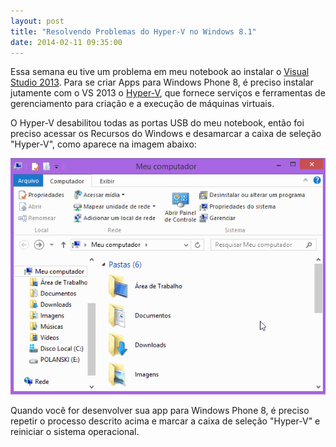 ```yaml
---
layout: post
title: "Resolvendo Problemas do Hyper-V no Windows 8.1"
date: 2014-02-11 09:35:00
---
```


Essa semana eu tive um problema em meu notebook ao instalar o [Visual Studio 2013][vs2013]. Para se criar Apps para Windows Phone 8, é preciso instalar jutamente com o VS 2013 o [Hyper-V][hyper-v], que fornece serviços e ferramentas de gerenciamento para criação e a execução de máquinas virtuais.

O Hyper-V desabilitou todas as portas USB do meu notebook, então foi preciso acessar os Recursos do Windows e desamarcar a caixa de seleção "Hyper-V", como aparece na imagem abaixo:

![post page](/assets/images/posts/desabilitar-hyper-v.gif)

Quando você for desenvolver sua app para Windows Phone 8, é preciso repetir o processo descrito acima e marcar a caixa de seleção "Hyper-V" e reiniciar o sistema operacional.

[vs2013]: http://www.visualstudio.com/downloads/download-visual-studio-vs
[hyper-v]: http://pt.wikipedia.org/wiki/Hyper-V
